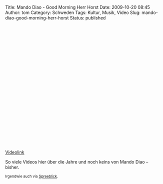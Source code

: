 Title: Mando Diao - Good Morning Herr Horst
Date: 2009-10-20 08:45
Author: tom
Category: Schweden
Tags: Kultur, Musik, Video
Slug: mando-diao-good-morning-herr-horst
Status: published

<p>
<object width="480" height="385">
<param name="movie" value="http://www.youtube-nocookie.com/v/JPZI52UeULQ&amp;hl=en&amp;fs=1&amp;"></param><param name="allowFullScreen" value="true"></param><param name="allowscriptaccess" value="always"></param>

<embed src="http://www.youtube-nocookie.com/v/JPZI52UeULQ&amp;hl=en&amp;fs=1&amp;" type="application/x-shockwave-flash" allowscriptaccess="always" allowfullscreen="true" width="480" height="385">
</embed>
</object>
  
[Videolink](http://www.youtube.com/watch?v=JPZI52UeULQ)

</p>
So viele Videos hier über die Jahre und noch keins von Mando Diao –
bisher.

<small>Irgendwie auch via
[Spreeblick](http://www.spreeblick.com/2009/09/30/guten-morgen-12/).
</small>

